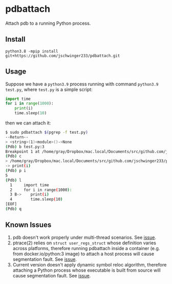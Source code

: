 # pdbattach

Attach pdb to a running Python process.

## Install

```
python3.8 -mpip install git+https://github.com/jschwinger233/pdbattach.git
```

## Usage

Suppose we have a `python3.9` process running with command `python3.9 test.py`, where `test.py` is a simple script:

```python
import time
for i in range(1000):
    print(i)
    time.sleep(10)
```

then we can attach it:

```bash
$ sudo pdbattach $(pgrep -f test.py)
--Return--
> <string>(1)<module>()->None
(Pdb) b test.py:3
Breakpoint 1 at /home/gray/Dropbox/mac.local/Documents/src/github.com/jschwinger233/pdbattach/test.py:3
(Pdb) c
> /home/gray/Dropbox/mac.local/Documents/src/github.com/jschwinger233/pdbattach/test.py(3)<module>()->None
-> print(i)
(Pdb) p i
5
(Pdb) l
  1  	import time
  2  	for i in range(1000):
  3 B->	   print(i)
  4  	   time.sleep(10)
[EOF]
(Pdb) q
```

## Known Issues

1. pdb doesn't work properly under multi-thread scenarios. See [issue](https://bugs.python.org/issue41571).
2. ptrace(2) relies on `struct user_regs_struct` whose definition varies across platforms, therefore running pdbattach inside a container (e.g. from docker.io/python:3 image) to attach a host process will cause segmentation fault. See [issue](https://github.com/jschwinger233/pdbattach/issues/4).
3. Current version doesn't apply dynamic symbol reloc algorithm, therefore attaching a Python process whose executable is built from source will cause segmentation fault. See [issue](https://github.com/jschwinger233/pdbattach/issues/3).
